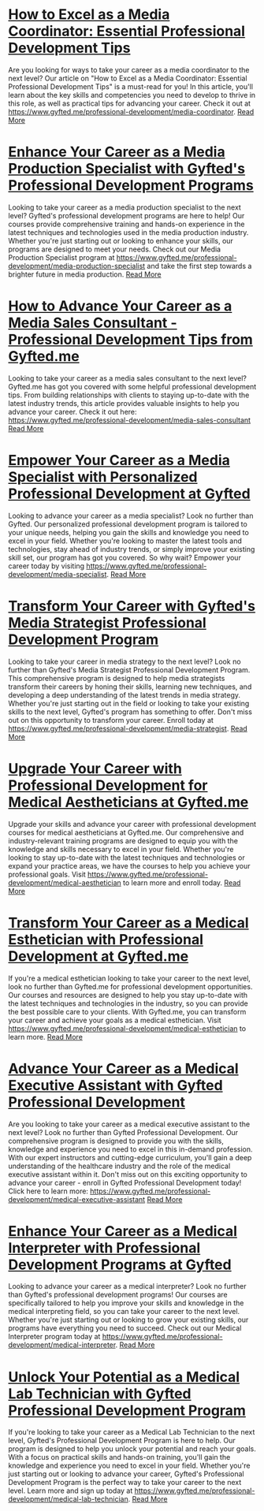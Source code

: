 # [How to Excel as a Media Coordinator: Essential Professional Development Tips](https://www.gyfted.me/professional-development/media-coordinator)

Are you looking for ways to take your career as a media coordinator to the next level? Our article on "How to Excel as a Media Coordinator: Essential Professional Development Tips" is a must-read for you! In this article, you'll learn about the key skills and competencies you need to develop to thrive in this role, as well as practical tips for advancing your career. Check it out at https://www.gyfted.me/professional-development/media-coordinator. [Read More](https://www.gyfted.me/professional-development/media-coordinator)

# [Enhance Your Career as a Media Production Specialist with Gyfted's Professional Development Programs](https://www.gyfted.me/professional-development/media-production-specialist)

Looking to take your career as a media production specialist to the next level? Gyfted's professional development programs are here to help! Our courses provide comprehensive training and hands-on experience in the latest techniques and technologies used in the media production industry. Whether you're just starting out or looking to enhance your skills, our programs are designed to meet your needs. Check out our Media Production Specialist program at https://www.gyfted.me/professional-development/media-production-specialist and take the first step towards a brighter future in media production. [Read More](https://www.gyfted.me/professional-development/media-production-specialist)

# [How to Advance Your Career as a Media Sales Consultant - Professional Development Tips from Gyfted.me](https://www.gyfted.me/professional-development/media-sales-consultant)

Looking to take your career as a media sales consultant to the next level? Gyfted.me has got you covered with some helpful professional development tips. From building relationships with clients to staying up-to-date with the latest industry trends, this article provides valuable insights to help you advance your career. Check it out here: https://www.gyfted.me/professional-development/media-sales-consultant [Read More](https://www.gyfted.me/professional-development/media-sales-consultant)

# [Empower Your Career as a Media Specialist with Personalized Professional Development at Gyfted](https://www.gyfted.me/professional-development/media-specialist)

Looking to advance your career as a media specialist? Look no further than Gyfted. Our personalized professional development program is tailored to your unique needs, helping you gain the skills and knowledge you need to excel in your field. Whether you're looking to master the latest tools and technologies, stay ahead of industry trends, or simply improve your existing skill set, our program has got you covered. So why wait? Empower your career today by visiting https://www.gyfted.me/professional-development/media-specialist. [Read More](https://www.gyfted.me/professional-development/media-specialist)

# [Transform Your Career with Gyfted's Media Strategist Professional Development Program](https://www.gyfted.me/professional-development/media-strategist)

Looking to take your career in media strategy to the next level? Look no further than Gyfted's Media Strategist Professional Development Program. This comprehensive program is designed to help media strategists transform their careers by honing their skills, learning new techniques, and developing a deep understanding of the latest trends in media strategy. Whether you're just starting out in the field or looking to take your existing skills to the next level, Gyfted's program has something to offer. Don't miss out on this opportunity to transform your career. Enroll today at https://www.gyfted.me/professional-development/media-strategist. [Read More](https://www.gyfted.me/professional-development/media-strategist)

# [Upgrade Your Career with Professional Development for Medical Aestheticians at Gyfted.me](https://www.gyfted.me/professional-development/medical-aesthetician)

Upgrade your skills and advance your career with professional development courses for medical aestheticians at Gyfted.me. Our comprehensive and industry-relevant training programs are designed to equip you with the knowledge and skills necessary to excel in your field. Whether you're looking to stay up-to-date with the latest techniques and technologies or expand your practice areas, we have the courses to help you achieve your professional goals. Visit https://www.gyfted.me/professional-development/medical-aesthetician to learn more and enroll today. [Read More](https://www.gyfted.me/professional-development/medical-aesthetician)

# [Transform Your Career as a Medical Esthetician with Professional Development at Gyfted.me](https://www.gyfted.me/professional-development/medical-esthetician)

If you're a medical esthetician looking to take your career to the next level, look no further than Gyfted.me for professional development opportunities. Our courses and resources are designed to help you stay up-to-date with the latest techniques and technologies in the industry, so you can provide the best possible care to your clients. With Gyfted.me, you can transform your career and achieve your goals as a medical esthetician. Visit https://www.gyfted.me/professional-development/medical-esthetician to learn more. [Read More](https://www.gyfted.me/professional-development/medical-esthetician)

# [Advance Your Career as a Medical Executive Assistant with Gyfted Professional Development](https://www.gyfted.me/professional-development/medical-executive-assistant)

Are you looking to take your career as a medical executive assistant to the next level? Look no further than Gyfted Professional Development. Our comprehensive program is designed to provide you with the skills, knowledge and experience you need to excel in this in-demand profession. With our expert instructors and cutting-edge curriculum, you'll gain a deep understanding of the healthcare industry and the role of the medical executive assistant within it. Don't miss out on this exciting opportunity to advance your career - enroll in Gyfted Professional Development today! Click here to learn more: https://www.gyfted.me/professional-development/medical-executive-assistant [Read More](https://www.gyfted.me/professional-development/medical-executive-assistant)

# [Enhance Your Career as a Medical Interpreter with Professional Development Programs at Gyfted](https://www.gyfted.me/professional-development/medical-interpreter)

Looking to advance your career as a medical interpreter? Look no further than Gyfted's professional development programs! Our courses are specifically tailored to help you improve your skills and knowledge in the medical interpreting field, so you can take your career to the next level. Whether you're just starting out or looking to grow your existing skills, our programs have everything you need to succeed. Check out our Medical Interpreter program today at https://www.gyfted.me/professional-development/medical-interpreter. [Read More](https://www.gyfted.me/professional-development/medical-interpreter)

# [Unlock Your Potential as a Medical Lab Technician with Gyfted Professional Development Program](https://www.gyfted.me/professional-development/medical-lab-technician)

If you're looking to take your career as a Medical Lab Technician to the next level, Gyfted's Professional Development Program is here to help. Our program is designed to help you unlock your potential and reach your goals. With a focus on practical skills and hands-on training, you'll gain the knowledge and experience you need to excel in your field. Whether you're just starting out or looking to advance your career, Gyfted's Professional Development Program is the perfect way to take your career to the next level. Learn more and sign up today at https://www.gyfted.me/professional-development/medical-lab-technician. [Read More](https://www.gyfted.me/professional-development/medical-lab-technician)

